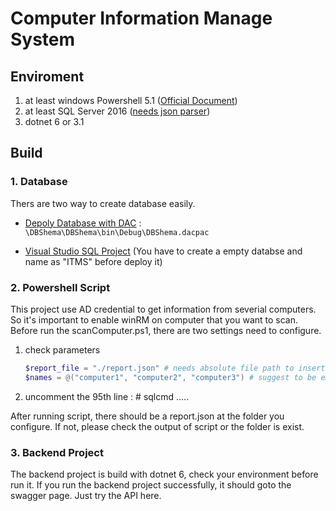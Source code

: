 # Computer Information Manage System

## Enviroment
1. at least windows Powershell 5.1 ([Official Document](https://learn.microsoft.com/en-us/powershell/scripting/windows-powershell/install/installing-windows-powershell?view=powershell-7.3#upgrading-existing-windows-powershell))
2. at least SQL Server 2016 ([needs json parser](https://learn.microsoft.com/zh-tw/sql/relational-databases/json/json-data-sql-server?view=sql-server-ver16))
3. dotnet 6 or 3.1

## Build
### 1. Database
Thers are two way to create database easily.

* [Depoly Database with DAC](https://learn.microsoft.com/zh-tw/sql/relational-databases/data-tier-applications/deploy-a-data-tier-application?view=sql-server-ver16) : `\DBShema\DBShema\bin\Debug\DBShema.dacpac`

* [Visual Studio SQL Project](https://learn.microsoft.com/zh-tw/sql/ssdt/how-to-build-and-deploy-to-a-local-database?view=sql-server-ver16) (You have to create a empty databse and name as "ITMS" before deploy it)

### 2. Powershell Script
This project use AD credential to get information from severial computers.
So it's important to enable winRM on computer that you want to scan.
Before run the scanComputer.ps1, there are two settings need to configure.

1. check parameters
    ```powershell
    $report_file = "./report.json" # needs absolute file path to insert data into database
    $names = @("computer1", "computer2", "computer3") # suggest to be empty when you just first try
    ```

2. uncomment the 95th line : # sqlcmd .....

After running script, there should be a report.json at the folder you configure.
If not, please check the output of script or the folder is exist.

### 3. Backend Project
The backend project is build with dotnet 6, check your environment before run it.
If you run the backend project successfully, it should goto the swagger page. Just
try the API here.
